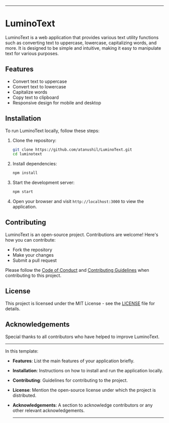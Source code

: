 
---

# LuminoText

LuminoText is a web application that provides various text utility functions such as converting text to uppercase, lowercase, capitalizing words, and more. It is designed to be simple and intuitive, making it easy to manipulate text for various purposes.

## Features

- Convert text to uppercase
- Convert text to lowercase
- Capitalize words
- Copy text to clipboard
- Responsive design for mobile and desktop

## Installation

To run LuminoText locally, follow these steps:

1. Clone the repository:
   ```bash
   git clone https://github.com/atanushil/LuminoText.git
   cd luminotext
   ```

2. Install dependencies:
   ```bash
   npm install
   ```

3. Start the development server:
   ```bash
   npm start
   ```

4. Open your browser and visit `http://localhost:3000` to view the application.

## Contributing

LuminoText is an open-source project. Contributions are welcome! Here's how you can contribute:

- Fork the repository
- Make your changes
- Submit a pull request

Please follow the [Code of Conduct](./CODE_OF_CONDUCT.md) and [Contributing Guidelines](./CONTRIBUTING.md) when contributing to this project.

## License

This project is licensed under the MIT License - see the [LICENSE](./LICENSE) file for details.

## Acknowledgements

Special thanks to all contributors who have helped to improve LuminoText.

---

In this template:

- **Features**: List the main features of your application briefly.
- **Installation**: Instructions on how to install and run the application locally.
- **Contributing**: Guidelines for contributing to the project.
- **License**: Mention the open-source license under which the project is distributed.
- **Acknowledgements**: A section to acknowledge contributors or any other relevant acknowledgements.

  ---
